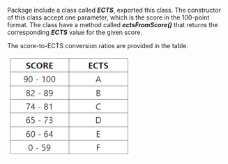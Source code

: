 Package include a class called **_ECTS_**, exported this class. The constructor of this class accept one parameter, which is the score in the 100-point format. The class have a method called **_ectsFromScore()_** that returns the corresponding **_ECTS_** value for the given score.

The score-to-ECTS conversion ratios are provided in the table.

![table](ECTS.png)
